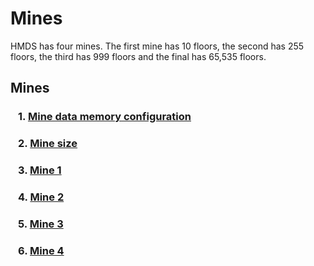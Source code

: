 # Mines

HMDS has four mines. The first mine has 10 floors, the second has 255 floors, the third has 999 floors and the final has 65,535 floors. 

## Mines
### &ensp; 1. [Mine data memory configuration](mine_memory.md)
### &ensp; 2. [Mine size](./mine_size/mine_size.md)
### &ensp; 3. [Mine 1](.mine_data_1/mine_1.md)
### &ensp; 4. [Mine 2](.mine_data_2/mine_2.md)
### &ensp; 5. [Mine 3](.mine_data_3/mine_3.md)
### &ensp; 6. [Mine 4](.mine_data_4/mine_4.md)